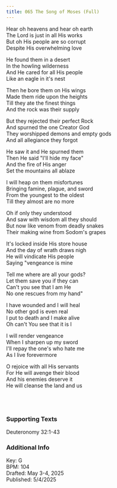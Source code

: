 ```yaml
---
title: 065 The Song of Moses (Full)
---
```


Hear oh heavens and hear oh earth \
The Lord is just in all His works \
But oh His people are so corrupt \
Despite His overwhelming love

He found them in a desert \
In the howling wilderness \
And He cared for all His people \
Like an eagle in it's nest 

Then he bore them on His wings \
Made them ride upon the heights \
Till they ate the finest things \
And the rock was their supply


But they rejected their perfect Rock \
And spurned the one Creator God \
They worshipped demons and empty gods \
And all allegiance they forgot 

He saw it and He spurned them \
Then He said "I'll hide my face" \
And the fire of His anger \
Set the mountains all ablaze 

I will heap on them misfortunes \
Bringing famine, plague, and sword \
From the youngest to the oldest \
Till they almost are no more


Oh if only they understood \
And saw with wisdom all they should \
But now like venom from deadly snakes \
Their making wine from Sodom's grapes 

It's locked inside His store house \
And the day of wrath draws nigh \
He will vindicate His people \
Saying "vengeance is mine 

Tell me where are all your gods? \
Let them save you if they can \
Can't you see that I am He \
No one rescues from my hand"


I have wounded and I will heal \
No other god is even real \
I put to death and I make alive \
Oh can't You see that it is I 

I will render vengeance \
When I sharpen up my sword \
I'll repay the one's who hate me \
As I live forevermore 

O rejoice with all His servants \
For He will avenge their blood \
And his enemies deserve it \
He will cleanse the land and us

<br /> 

### Supporting Texts ###

Deuteronomy 32:1-43

### Additional Info

Key: G \
BPM: 104 \
Drafted: May 3-4, 2025 \
Published: 5/4/2025
